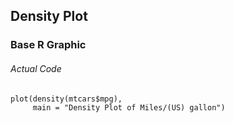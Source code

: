 ## Density Plot
### Base R Graphic
###### Actual Code
```
plot(density(mtcars$mpg),
     main = "Density Plot of Miles/(US) gallon")
```
